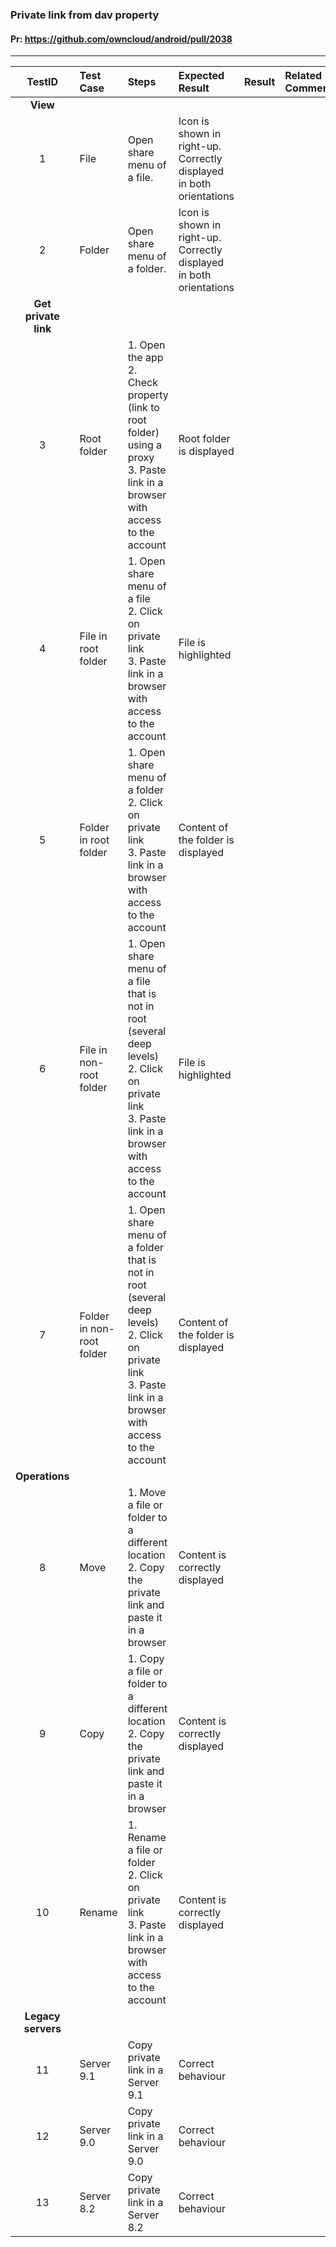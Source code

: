 ###  Private link from dav property 

#### Pr: https://github.com/owncloud/android/pull/2038

---

 
| TestID | Test Case | Steps | Expected Result | Result | Related Comment |
| :----: | :-------- | :---- | :-------------- | :----: | :-------------- |
|**View**|||||||
| 1 | File  | Open share menu of a file. | Icon is shown in right-up. Correctly displayed in both orientations |  |  |
| 2 | Folder  | Open share menu of a folder. | Icon is shown in right-up. Correctly displayed in both orientations |  |  |
|**Get private link**|||||||
| 3 | Root folder | 1. Open the app<br>2. Check property (link to root folder) using a proxy<br>3. Paste link in a browser with access to the account | Root folder is displayed |  |  |
| 4 | File in root folder | 1. Open share menu of a file<br>2. Click on private link<br>3. Paste link in a browser with access to the account | File is highlighted |  |  |
| 5 | Folder in root folder | 1. Open share menu of a folder<br>2. Click on private link<br>3. Paste link in a browser with access to the account | Content of the folder is displayed |  |  |
| 6 | File in non-root folder | 1. Open share menu of a file that is not in root (several deep levels)<br>2. Click on private link<br>3. Paste link in a browser with access to the account | File is highlighted |  |  |
| 7 | Folder in non-root folder | 1. Open share menu of a folder that is not in root (several deep levels)<br>2. Click on private link<br>3. Paste link in a browser with access to the account | Content of the folder is displayed |  |  |
|**Operations**|||||||
| 8 | Move | 1. Move a file or folder to a different location<br>2. Copy the private link and paste it in a browser | Content is correctly displayed |  |  |
| 9 | Copy | 1. Copy a file or folder to a different location<br>2. Copy the private link and paste it in a browser | Content is correctly displayed |  |  |
| 10 | Rename | 1. Rename a file or folder<br>2. Click on private link<br>3. Paste link in a browser with access to the account | Content is correctly displayed |  |  |
|**Legacy servers**|||||||
| 11 | Server 9.1 | Copy private link in a Server 9.1 | Correct behaviour |  |  |
| 12 | Server 9.0 | Copy private link in a Server 9.0 | Correct behaviour |  |  |
| 13 | Server 8.2 | Copy private link in a Server 8.2 | Correct behaviour |  |  |
